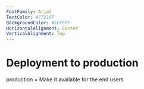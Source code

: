 ```yaml
---
FontFamily: Arial
TextColor: #77216F
BackgroundColor: #FFFFFF
HorizontalAlignment: Center
VerticalAlignment: Top
---
```

# Deployment to production

production = Make it available for the end users

